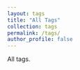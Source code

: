 ```yaml
---
layout: tags
title: "All Tags"
collection: tags
permalink: /tags/
author_profile: false
---
```


All tags.

